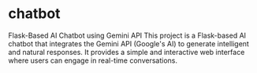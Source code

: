 # chatbot
Flask-Based AI Chatbot using Gemini API This project is a Flask-based AI chatbot that integrates the Gemini API (Google's AI) to generate intelligent and natural responses. It provides a simple and interactive web interface where users can engage in real-time conversations.
